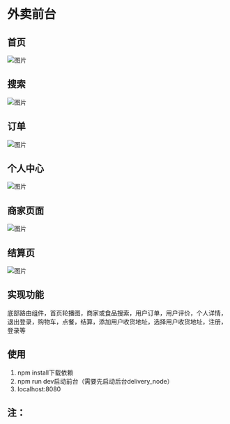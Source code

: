 # 外卖前台

## 首页
![图片](https://user-images.githubusercontent.com/61956206/160041554-cfc2ea91-0a8a-4e5c-9cd6-775e79532b97.png)

## 搜索
![图片](https://user-images.githubusercontent.com/61956206/160041574-72032248-aec2-4315-af95-8a61818b6da1.png)

## 订单
![图片](https://user-images.githubusercontent.com/61956206/160041591-812a9489-6a0b-47f5-ad0c-eb866bcdd0c2.png)

## 个人中心
![图片](https://user-images.githubusercontent.com/61956206/160041610-ece5359c-0e03-4f2a-ba47-4402cedd0dfc.png)

## 商家页面
![图片](https://user-images.githubusercontent.com/61956206/160041740-d5527a38-6f92-4dea-9dd0-65ac4f9910cf.png)

## 结算页
![图片](https://user-images.githubusercontent.com/61956206/160041750-146853d5-7e39-4eba-af6c-39a0435c1a9f.png)

## 实现功能
底部路由组件，首页轮播图，商家或食品搜索，用户订单，用户评价，个人详情，退出登录，购物车，点餐，结算，添加用户收货地址，选择用户收货地址，注册，登录等

## 使用
1. npm install下载依赖
2. npm run dev启动前台（需要先启动后台delivery_node）
3. localhost:8080

## 注：
